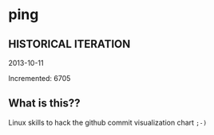 # ping

## HISTORICAL ITERATION
2013-10-11

Incremented: 6705

## What is this?? 
Linux skills to hack the github commit visualization chart `;-)`
